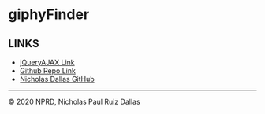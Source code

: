 # giphyFinder

##


## LINKS

- [jQueryAJAX Link](https://nicholasd-uci.github.io/giphyFinder/)
- [Github Repo Link](https://github.com/nicholasd-uci/giphyFinder)
- [Nicholas Dallas GitHub](https://github.com/nicholasd-uci)

- - -
© 2020 NPRD, Nicholas Paul Ruiz Dallas